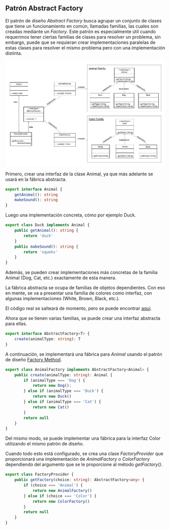 ## Patrón Abstract Factory

El patrón de diseño *Abstract Factory* busca agrupar un conjunto de clases que tiene un funcionamiento en común, llamadas familias, las cuales son creadas mediante un *Factory*. Este patrón es especialmente útil cuando requerimos tener ciertas familias de clases para resolver un problema, sin embargo, puede que se requieran crear implementaciones paralelas de estas clases para resolver el mismo problema pero con una implementación distinta.

<img align="center" src="https://github.com/jorgekautz/reference-guide/blob/master/design-patterns/assets/diagram_abstract_factory.jpg?raw=true">

Primero, crear una interfaz de la clase Animal, ya que más adelante se usará en la fábrica abstracta.

```typescript
export interface Animal {
    getAnimal(): string
    makeSound(): string
}
```

Luego una implementación concreta, cómo por ejemplo Duck.

```typescript
export class Duck implements Animal {
    public getAnimal(): string {
        return 'duck'
    }
    public makeSound(): string {
        return 'squeks'
    }
}
```

Además, se pueden crear implementaciones más concretas de la familia Animal (Dog, Cat, etc.) exactamente de esta manera.

La fábrica abstracta se ocupa de familias de objetos dependientes. Con eso en mente, se va a presentar una familia de colores como interfaz, con algunas implementaciones (White, Brown, Black, etc.).

El código real se salteará de momento, pero se puede encontrar [aquí](src/ts).

Ahora que se tienen varias familias, se puede crear una interfaz abstracta para ellas.

```typescript
export interface AbstractFactory<T> {
    create(animalType: string): T
}
```

A continuación, se implementará una fábrica para *Animal* usando el patrón de diseño [Factory Method](../factory-method/README.md).

```typescript
export class AnimalFactory implements AbstractFactory<Animal> {
    public create(animalType: string): Animal {
        if (animalType === 'Dog') {
            return new Dog();
        } else if (animalType === 'Duck') {
            return new Duck()
        } else if (animalType === 'Cat') {
            return new Cat()
        }
        return null
    }
}
```

Del mismo modo, se puede implementar una fábrica para la interfaz Color utilizando el mismo patrón de diseño.

Cuando todo esto está configurado, se crea una clase *FactoryProvider* que proporcionará una implementación de *AnimalFactory* o *ColorFactory* dependiendo del argumento que se le proporcione al método *getFactory()*.

```typescript
export class FactoryProvider {
    public getFactory(choice: string): AbstractFactory<any> {
        if (choice === 'Animal') {
            return new AnimalFactory()
        } else if (choice === 'Color') {
            return new ColorFactory()
        }
        return null
    }
}
```